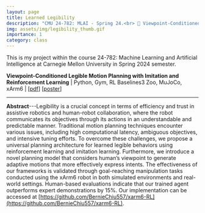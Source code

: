 ```yaml
---
layout: page
title: Learned Legibility
description: "CMU 24-782: MLAI - Spring 24.<br> 🦾 Viewpoint-Conditioned Legible Motion Planning with Imitation and Reinforcement Learning"
img: assets/img/legibility_thumb.gif
importance: 1
category: class
---
```

This is my project within the course 24-782: Machine Learning and Artificial Intelligence at Carnegie Mellon University in Spring 2024 semester.

**Viewpoint-Conditioned Legible Motion Planning with Imitation and Reinforcement Learning** \| Python, Gym, RL Baselines3 Zoo, MuJoCo, xArm6 \|
 [[pdf](/assets/pdf/Legibility_Report.pdf)] [[poster](/assets/pdf/Legibility_Poster.pdf)]

---

**Abstract**---Legibility is a crucial concept in terms of efficiency and trust in assistive robotics and human-robot collaboration, where the robot communicates its objectives through its actions in an understandable and predictable manner. Traditional motion planning techniques encounter various issues, including high computational latency, ambiguous objectives, and intensive tuning efforts. To overcome these challenges, we propose a universal planning architecture for learned legible behaviors using reinforcement learning and imitation learning. Furthermore, we introduce a novel planning model that considers human’s viewpoint to generate adaptive motions that more effectively express intents. The effectiveness of our frameworks is validated through goal-reaching manipulation tasks conducted using the xArm6 robot in both simulated environments and real-world settings. Human-based evaluations indicate that our trained agent outperforms expert demonstrations by 15%. Our implementation
can be accessed at [https://github.com/BernieChiu557/xarm6-RL](https://github.com/BernieChiu557/xarm6-RL).